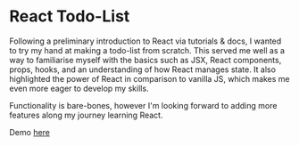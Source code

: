 # React Todo-List

Following a preliminary introduction to React via tutorials & docs, I wanted to try my hand at making a todo-list from scratch. This served me well as a way to familiarise myself with the basics such as JSX, React components, props, hooks, and an understanding of how React manages state. It also highlighted the power of React in comparison to vanilla JS, which makes me even more eager to develop my skills.

Functionality is bare-bones, however I'm looking forward to adding more features along my journey learning React.

Demo [here](https://amazing-golick-cde136.netlify.app/)
